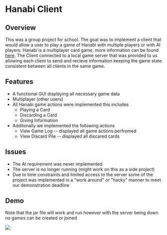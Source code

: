 # Hanabi Client

## Overview
This was a group project for school. The goal was to implement a client
that would allow a user to play a game of Hanabi with multiple players or
with AI players. Hanabi is a multiplayer card game, more information can be found [here](https://en.wikipedia.org/wiki/Hanabi_(card_game)). The Client connected to a local game server that was provided
to us allowing each client to send and recieve information keeping the game state
consistent between all clients in the same game.

## Features
* A functional GUI displaying all necessary game data
* Multiplayer (other users)
* All Hanabi game actions were implemented this includes
  + Playing a Card
  + Discarding a Card
  + Giving Information
* Additonally we implemented the following actions
  + View Game Log -- displayed all game actions perfromed
  + View Discard Pile -- displayed all discared cards
  
 ## Issues
 * The AI requirement was never implemented
 * The server is no longer running (might work on this as a side project)
 * Due to time constraints and limited access to the server
 some of the project was implemented in a "work around" or "hacky"
 manner to meet our demonstration deadline
 
 ## Demo
 Note that the jar file will work and run however with the server being
 down no games can be created or joined
 
 ![](https://media.giphy.com/media/VglGz1tKbsncIkrQZu/giphy.gif)
